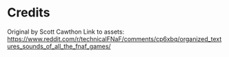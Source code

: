 # Credits

Original by Scott Cawthon
Link to assets: https://www.reddit.com/r/technicalFNaF/comments/cp6xbq/organized_textures_sounds_of_all_the_fnaf_games/
